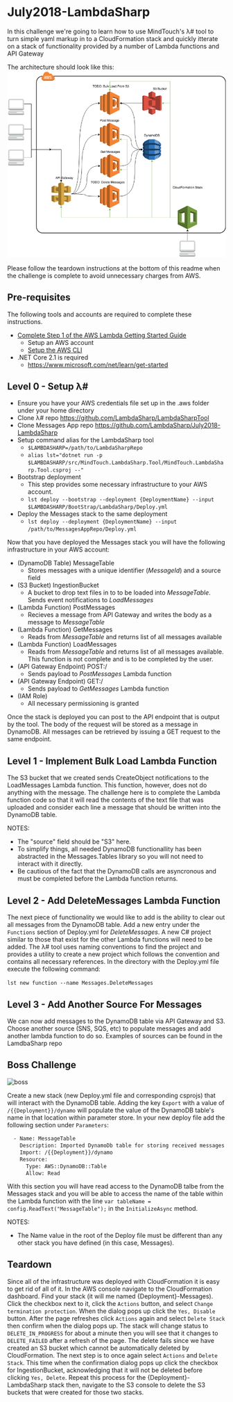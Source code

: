 # July2018-LambdaSharp

In this challenge we're going to learn how to use MindTouch's λ# tool to turn simple yaml markup in to a CloudFormation stack and quickly itterate on a stack of functionality provided by a number of Lambda functions and API Gateway

The architecture should look like this:
![stack](flow.png)

Please follow the teardown instructions at the bottom of this readme when the challenge is complete to avoid unnecessary charges from AWS.

## Pre-requisites

The following tools and accounts are required to complete these instructions.

- [Complete Step 1 of the AWS Lambda Getting Started Guide](http://docs.aws.amazon.com/lambda/latest/dg/setup.html)
  - Setup an AWS account
  - [Setup the AWS CLI](https://docs.aws.amazon.com/lambda/latest/dg/setup-awscli.html)
- .NET Core 2.1 is required
  - <https://www.microsoft.com/net/learn/get-started>

## Level 0 - Setup λ#
- Ensure you have your AWS credentials file set up in the .aws folder under your home directory
- Clone λ# repo <https://github.com/LambdaSharp/LambdaSharpTool>
- Clone Messages App repo <https://github.com/LambdaSharp/July2018-LambdaSharp>
- Setup command alias for the LambdaSharp tool
  - `$LAMBDASHARP=/path/to/LambdaSharpRepo`
  - `alias lst="dotnet run -p $LAMBDASHARP/src/MindTouch.LambdaSharp.Tool/MindTouch.LambdaSharp.Tool.csproj --"`
- Bootstrap deployment
  - This step provides some necessary infrastructure to your AWS account.
  - `lst deploy --bootstrap --deployment {DeploymentName} --input $LAMBDASHARP/BootStrap/LambdaSharp/Deploy.yml`
- Deploy the Messages stack to the same deployment
  - `lst deploy --deployment {DeploymentName} --input /path/to/MessagesAppRepo/Deploy.yml`

Now that you have deployed the Messages stack you will have the following infrastructure in your AWS account:
- (DynamoDB Table) MessageTable
  - Stores messages with a unique identifier (_MessageId_) and a source field
- (S3 Bucket) IngestionBucket
  - A bucket to drop text files in to to be loaded into _MessageTable_. Sends event notifications to _LoadMessages_
- (Lambda Function) PostMessages
  - Recieves a message from API Gateway and writes the body as a message to _MessageTable_
- (Lambda Function) GetMessages
  - Reads from _MessageTable_ and returns list of all messages available
- (Lambda Function) LoadMessages
  - Reads from _MessageTable_ and returns list of all messages available. This function is not complete and is to be completed by the user.
- (API Gateway Endpoint) POST:/
  - Sends payload to _PostMessages_ Lambda function
- (API Gateway Endpoint) GET:/
  - Sends payload to _GetMessages_ Lambda function
- (IAM Role)
  - All necessary permissioning is granted

Once the stack is deployed you can post to the API endpoint that is output by the tool. The body of the request will be stored as a message in DynamoDB. All messages can be retrieved by issuing a GET request to the same endpoint.

## Level 1 - Implement Bulk Load Lambda Function

The S3 bucket that we created sends CreateObject notifications to the LoadMessages Lambda function. This function, however, does not do anything with the message. The challenge here is to complete the Lambda function code so that it will read the contents of the text file that was uploaded and consider each line a message that should be written into the DynamoDB table.

NOTES: 
- The "source" field should be "S3" here.
- To simplify things, all needed DynamoDB functionallity has been abstracted in the Messages.Tables library so you will not need to interact with it directly.
- Be cautious of the fact that the DynamoDB calls are asyncronous and must be completed before the Lambda function returns.

## Level 2 - Add DeleteMessages Lambda Function

The next piece of functionality we would like to add is the ability to clear out all messages from the DynamoDB table. Add a new entry under the `Functions` section of Deploy.yml for _DeleteMessages_. A new C# project similar to those that exist for the other Lambda functions will need to be added. The λ# tool uses naming conventions to find the project and provides a utility to create a new project which follows the convention and contains all necessary references. In the directory with the Deploy.yml file execute the following command:

`lst new function --name Messages.DeleteMessages`

## Level 3 - Add Another Source For Messages

We can now add messages to the DynamoDB table via API Gateway and S3. Choose another source (SNS, SQS, etc) to populate messages and add another lambda function to do so. Examples of sources can be found in the LamdbaSharp repo

## Boss Challenge

![boss](http://images2.fanpop.com/image/photos/10400000/Bowser-nintendo-villains-10403203-500-413.jpg)

Create a new stack (new Deploy.yml file and corresponding csprojs) that will interact with the DynamoDB table. Adding the key `Export` with a value of `/{{Deployment}}/dynamo` will populate the value of the DynamoDB table's name in that location within parameter store. In your new deploy file add the following section under `Parameters`:

```
  - Name: MessageTable
    Description: Imported DynamoDb table for storing received messages
    Import: /{{Deployment}}/dynamo
    Resource:
      Type: AWS::DynamoDB::Table
      Allow: Read
```

With this section you will have read access to the DynamoDB talbe from the Messages stack and you will be able to access the name of the table within the Lambda function with the line `var tableName = config.ReadText("MessageTable");` in the `InitializeAsync` method.

NOTES:
- The Name value in the root of the Deploy file must be different than any other stack you have defined (in this case, Messages).


## Teardown

Since all of the infrastructure was deployed with CloudFormation it is easy to get rid of all of it. In the AWS console navigate to the CloudFormation dashboard. Find your stack (it will me named {Deployment}-Messages). Click the checkbox next to it, click the `Actions` button, and select `Change termination protection`. When the dialog pops up click the `Yes, Disable` button. After the page refreshes click `Actions` again and select `Delete Stack` then confirm when the dialog pops up. The stack will change status to `DELETE_IN_PROGRESS` for about a minute then you will see that it changes to `DELETE_FAILED` after a refresh of the page. The delete fails since we have created an S3 bucket which cannot be automatically deleted by CloudFormation. The next step is to once again select `Actions` and `Delete Stack`. This time when the confirmation dialog pops up click the checkbox for IngestionBucket, acknowledging that it will not be deleted before clicking `Yes, Delete`. Repeat this process for the {Deployment}-LambdaSharp stack then, navigate to the S3 console to delete the S3 buckets that were created for those two stacks.